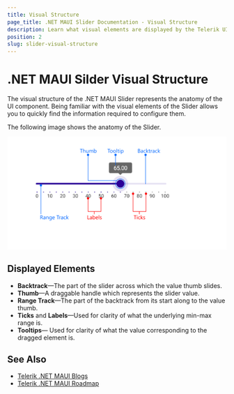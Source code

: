 ```yaml
---
title: Visual Structure
page_title: .NET MAUI Slider Documentation - Visual Structure
description: Learn what visual elements are displayed by the Telerik UI for .NET MAUI Slider, and see how these elements build the visual structure of the control.
position: 2
slug: slider-visual-structure
---
```


# .NET MAUI Silder Visual Structure

The visual structure of the .NET MAUI Slider represents the anatomy of the UI component. Being familiar with the visual elements of the Slider allows you to quickly find the information required to configure them.

The following image shows the anatomy of the Slider.

![.NET MAUI Slider Visual Structure](images/slider-visual-structure.png "Visual elements of Slider control")

## Displayed Elements

- **Backtrack**&mdash;The part of the slider across which the value thumb slides.
- **Thumb**&mdash;A draggable handle which represents the slider value.
- **Range Track**&mdash;The part of the backtrack from its start along to the value thumb.
- **Ticks** and **Labels**&mdash;Used for clarity of what the underlying min-max range is.
- **Tooltips**&mdash; Used for clarity of what the value corresponding to the dragged element is.

## See Also

- [Telerik .NET MAUI Blogs](https://www.telerik.com/blogs/mobile-net-maui)
- [Telerik .NET MAUI Roadmap](https://www.telerik.com/support/whats-new/maui-ui/roadmap)